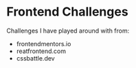 # Frontend Challenges

Challenges I have played around with from:

- frontendmentors.io
- reatfrontend.com
- cssbattle.dev
